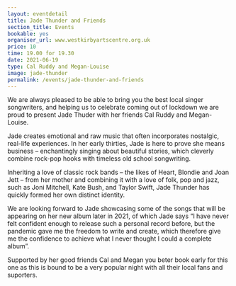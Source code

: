 ```yaml
---
layout: eventdetail
title: Jade Thunder and Friends
section_title: Events
bookable: yes
organiser_url: www.westkirbyartscentre.org.uk
price: 10
time: 19.00 for 19.30
date: 2021-06-19
type: Cal Ruddy and Megan-Louise
image: jade-thunder
permalink: /events/jade-thunder-and-friends
---
```


We are always pleased to be able to bring you the best local singer songwriters, and helping us to celebrate coming out of lockdown we are proud to present Jade Thuder with her friends Cal Ruddy and Megan-Louise.

Jade creates emotional and raw music that often incorporates nostalgic, real-life experiences. In her early thirties, Jade is here to prove she means business – enchantingly singing about beautiful stories, which cleverly combine rock-pop hooks with timeless old school songwriting.

Inheriting a love of classic rock bands – the likes of Heart, Blondie and Joan Jett – from her mother and combining it with a love of folk, pop and jazz, such as Joni Mitchell, Kate Bush, and Taylor Swift, Jade Thunder has quickly formed her own distinct identity.

We are looking forward to Jade showcasing some of the songs that will be appearing on her new album later in 2021, of which Jade says
“I have never felt confident enough to release such a personal record before, but the pandemic gave me the freedom to write and create, which therefore give me the confidence to achieve what I never thought I could a complete album”.

Supported by her good friends Cal and Megan you beter book early for this one as this is bound to be a very popular night with all their local fans and suporters. 
